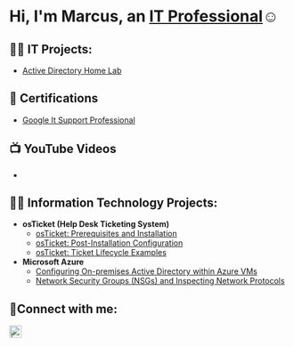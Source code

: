 <h1>Hi, I'm Marcus, an <a href="https://www.linkedin.com/in/marcustserrano/">IT Professional</a>☺</h1>

<h2>👨‍💻 IT Projects:</h2>

- [Active Directory Home Lab](https://github.com/MarcusTSerrano/ActiveDirectoryLab)

<h2>📜 Certifications</h2>

- [Google It Support Professional](https://www.youtube.com/)

<h2>📺 YouTube Videos</h2>

- [](https://www.youtube.com/)



<h2>👨‍💻 Information Technology Projects:</h2>

- <b>osTicket (Help Desk Ticketing System)</b>
  - [osTicket: Prerequisites and Installation](https://github.com/MarcusTSerrano/osticket-prereqs)
  - [osTicket: Post-Installation Configuration](https://github.com/MarcusTSerrano/osTicket-psot-install)
  - [osTicket: Ticket Lifecycle Examples](https://github.com/MarcusTSerrano/osTicket-Ticket-Lifecycle)
- <b>Microsoft Azure</b>
  - [Configuring On-premises Active Directory within Azure VMs](https://github.com/joshmadakorcc/configure-ad)
  - [Network Security Groups (NSGs) and Inspecting Network Protocols](https://github.com/joshmadakorcc/azure-network-protocols)

<h2>🤳Connect with me:</h2>


[<img align="left" alt=" | LinkedIn" width="22px" src="https://cdn.jsdelivr.net/npm/simple-icons@v3/icons/linkedin.svg" />][linkedin]


[twitter]: https://twitter.com/
[instagram]: https://www.instagram.com/
[linkedin]: https://www.linkedin.com/in/marcustserrano/
